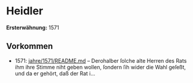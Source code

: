 # Heidler

**Ersterwähnung:** 1571

## Vorkommen
- 1571: [jahre/1571/README.md](../jahre/1571/README.md) – Derohalber ſolche alte Herren des Rats ihm ihre Stimme
niht geben wollen, ſondern ſih wider die Wahl geſeßt,
und da er gehört, daß der Rat i...
